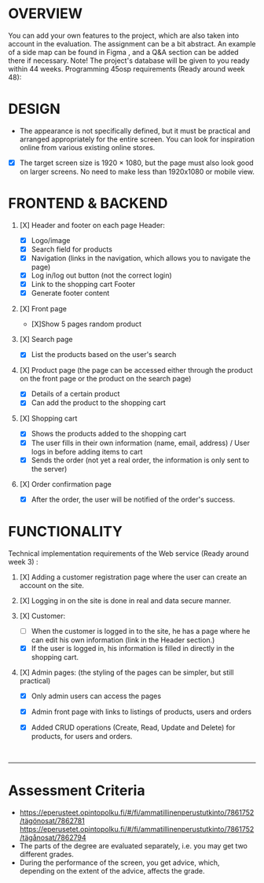 # OVERVIEW
You can add your own features to the project, which are also taken into account in the evaluation.
The assignment can be a bit abstract. An example of a side map can be found in Figma  , and a Q&A section can be added there if necessary.
Note! The project's database will be given to you ready within 44 weeks.
Programming 45osp requirements (Ready around week 48):



# DESIGN
- The appearance is not specifically defined, but it must be practical and arranged appropriately for the entire screen. You can look for inspiration online from various existing online stores. 
- [X] The target screen size is 1920 × 1080, but the page must also look good on larger screens. No need to make less than 1920x1080 or mobile view.



# FRONTEND & BACKEND

1. [X] Header and footer on each page
Header:
   - [X] Logo/image
   - [X] Search field for products
   - [X] Navigation (links in the navigation, which allows you to navigate the page)
   - [X] Log in/log out button (not the correct login)
   - [X] Link to the shopping cart
Footer
   - [X] Generate footer content

2. [X] Front page
   - [X]Show 5 pages random product

3. [X] Search page
   - [X] List the products based on the user's search

4. [X] Product page (the page can be accessed either through the product on the front page or the product on the search page)
   - [X] Details of a certain product
   - [X] Can add the product to the shopping cart

5. [X] Shopping cart
   - [X] Shows the products added to the shopping cart
   - [X] The user fills in their own information (name, email, address) / User logs in before adding items to cart
   - [X] Sends the order (not yet a real order, the information is only sent to the server)

6. [X] Order confirmation page
   -[X] After the order, the user will be notified of the order's success.



# FUNCTIONALITY

Technical implementation requirements of the Web service (Ready around week 3) :

1. [X] Adding a customer registration page where the user can create an account on the site.

2. [X] Logging in on the site is done in real and data secure manner.

3. [X] Customer:
   - [ ] When the customer is logged in to the site, he has a page where he can edit his own information (link in the Header section.)
   - [X] If the user is logged in, his information is filled in directly in the shopping cart.

4. [X] Admin pages: (the styling of the pages can be simpler, but still practical)
   - [X] Only admin users can access the pages
   - [X] Admin front page with links to listings of products, users and orders
   - [X] Added CRUD operations (Create, Read, Update and Delete) for products, for users and orders.


<br>
<hr>

# Assessment Criteria

- https://eperusteet.opintopolku.fi/#/fi/ammatillinenperustutkinto/7861752/tägönosat/7862781
https://eperusetet.opintopolku.fi/#/fi/ammatillinenperustutkinto/7861752/tägånosat/7862794
- The parts of the degree are evaluated separately, i.e. you may get two different grades.
- During the performance of the screen, you get advice, which, depending on the extent of the advice, affects the grade.